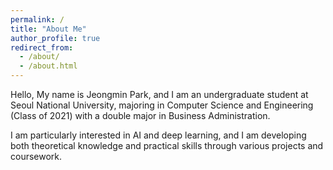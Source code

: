 ```yaml
---
permalink: /
title: "About Me"
author_profile: true
redirect_from: 
  - /about/
  - /about.html
---
```


Hello,
My name is Jeongmin Park, and I am an undergraduate student at Seoul National University, majoring in Computer Science and Engineering (Class of 2021) with a double major in Business Administration.

I am particularly interested in AI and deep learning, and I am developing both theoretical knowledge and practical skills through various projects and coursework.
